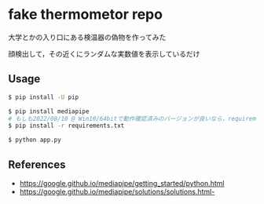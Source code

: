 # fake thermometor repo

大学とかの入り口にある検温器の偽物を作ってみた

顔検出して，その近くにランダムな実数値を表示しているだけ

## Usage
```bash
$ pip install -U pip

$ pip install mediapipe
# もしも2022/08/10 @ Win10/64bitで動作確認済みのバージョンが良いなら，requirements.txtを使う
$ pip install -r requirements.txt

$ python app.py
```

## References
- https://google.github.io/mediapipe/getting_started/python.html
- https://google.github.io/mediapipe/solutions/solutions.html-

